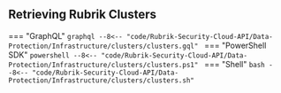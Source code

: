 ## Retrieving Rubrik Clusters

=== "GraphQL"
    ```graphql
    --8<-- "code/Rubrik-Security-Cloud-API/Data-Protection/Infrastructure/clusters/clusters.gql"
    ```
=== "PowerShell SDK"
    ```powershell
    --8<-- "code/Rubrik-Security-Cloud-API/Data-Protection/Infrastructure/clusters/clusters.ps1"
    ```
=== "Shell"
    ```bash
    --8<-- "code/Rubrik-Security-Cloud-API/Data-Protection/Infrastructure/clusters/clusters.sh"
    ```